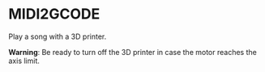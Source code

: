 # MIDI2GCODE

Play a song with a 3D printer.

**Warning**: Be ready to turn off the 3D printer in case the motor reaches
the axis limit.
